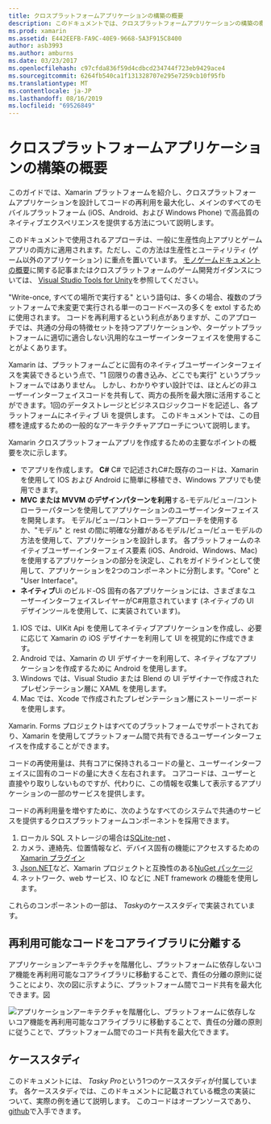 ```yaml
---
title: クロスプラットフォームアプリケーションの構築の概要
description: このドキュメントでは、クロスプラットフォームアプリケーションの構築の概要について説明します。 の値、MVC/ C#MVVM、ネイティブ ui などの設計パターンについて説明します。
ms.prod: xamarin
ms.assetid: E442EEFB-FA9C-40E9-9668-5A3F915C8400
author: asb3993
ms.author: amburns
ms.date: 03/23/2017
ms.openlocfilehash: c97cfda836f59d4cdbcd234744f723eb9429ace4
ms.sourcegitcommit: 6264fb540ca1f131328707e295e7259cb10f95fb
ms.translationtype: MT
ms.contentlocale: ja-JP
ms.lasthandoff: 08/16/2019
ms.locfileid: "69526849"
---
```

# <a name="building-cross-platform-applications-overview"></a>クロスプラットフォームアプリケーションの構築の概要

このガイドでは、Xamarin プラットフォームを紹介し、クロスプラットフォームアプリケーションを設計してコードの再利用を最大化し、メインのすべてのモバイルプラットフォーム (iOS、Android、および Windows Phone) で高品質のネイティブエクスペリエンスを提供する方法について説明します。

このドキュメントで使用されるアプローチは、一般に生産性向上アプリとゲームアプリの両方に適用されます。ただし、この方法は生産性とユーティリティ (ゲーム以外のアプリケーション) に重点を置いています。 [モノゲームドキュメントの概要](~/graphics-games/monogame/introduction/index.md)に関する記事またはクロスプラットフォームのゲーム開発ガイダンスについては、 [Visual Studio Tools for Unity](https://docs.microsoft.com/visualstudio/cross-platform/visual-studio-tools-for-unity)を参照してください。

"Write-once, すべての場所で実行する" という語句は、多くの場合、複数のプラットフォームで未変更で実行される単一のコードベースの多くを extol するために使用されます。 コードを再利用するという利点がありますが、このアプローチでは、共通の分母の特徴セットを持つアプリケーションや、ターゲットプラットフォームに適切に適合しない汎用的なユーザーインターフェイスを使用することがよくあります。

Xamarin は、プラットフォームごとに固有のネイティブユーザーインターフェイスを実装できるという点で、"1 回限りの書き込み、どこでも実行" というプラットフォームではありません。 しかし、わかりやすい設計では、ほとんどの非ユーザーインターフェイスコードを共有して、両方の長所を最大限に活用することができます。1回のデータストレージとビジネスロジックコードを記述し、各プラットフォームにネイティブ Ui を提供します。 このドキュメントでは、この目標を達成するための一般的なアーキテクチャアプローチについて説明します。

Xamarin クロスプラットフォームアプリを作成するための主要なポイントの概要を次に示します。

- でアプリを作成します。 **C#** C# で記述されC#た既存のコードは、Xamarin を使用して IOS および Android に簡単に移植でき、Windows アプリでも使用できます。
- **MVC または MVVM のデザインパターンを利用**する-モデル/ビュー/コントローラーパターンを使用してアプリケーションのユーザーインターフェイスを開発します。 モデル/ビュー/コントローラーアプローチを使用するか、"モデル" と rest の間に明確な分離があるモデル/ビュー/ビューモデルの方法を使用して、アプリケーションを設計します。 各プラットフォームのネイティブユーザーインターフェイス要素 (iOS、Android、Windows、Mac) を使用するアプリケーションの部分を決定し、これをガイドラインとして使用して、アプリケーションを2つのコンポーネントに分割します。"Core" と "User Interface"。
- **ネイティブ**Ui のビルド-OS 固有の各アプリケーションには、さまざまなユーザーインターフェイスレイヤーがC#用意されています (ネイティブの UI デザインツールを使用して、に実装されています)。

1. IOS では、UIKit Api を使用してネイティブアプリケーションを作成し、必要に応じて Xamarin の iOS デザイナーを利用して UI を視覚的に作成できます。
1. Android では、Xamarin の UI デザイナーを利用して、ネイティブなアプリケーションを作成するために Android を使用します。
1. Windows では、Visual Studio または Blend の UI デザイナーで作成されたプレゼンテーション層に XAML を使用します。
1. Mac では、Xcode で作成されたプレゼンテーション層にストーリーボードを使用します。

Xamarin. Forms プロジェクトはすべてのプラットフォームでサポートされており、Xamarin を使用してプラットフォーム間で共有できるユーザーインターフェイスを作成することができます。 

コードの再使用量は、共有コアに保持されるコードの量と、ユーザーインターフェイスに固有のコードの量に大きく左右されます。 コアコードは、ユーザーと直接やり取りしないものですが、代わりに、この情報を収集して表示するアプリケーションの一部のサービスを提供します。

コードの再利用量を増やすために、次のようなすべてのシステムで共通のサービスを提供するクロスプラットフォームコンポーネントを採用できます。

1. ローカル SQL ストレージの場合は[SQLite-net](https://www.nuget.org/packages/sqlite-net-pcl/) 、
1. カメラ、連絡先、位置情報など、デバイス固有の機能にアクセスするための[Xamarin プラグイン](https://xamarin.com/plugins)
1. [Json.NET](https://www.nuget.org/packages/Newtonsoft.Json/)など、Xamarin プロジェクトと互換性のある[NuGet パッケージ](https://nuget.org)
1. ネットワーク、web サービス、IO などに .NET framework の機能を使用します。


これらのコンポーネントの一部は、 *Tasky*のケーススタディで実装されています。

 <a name="Separate_Reusable_Code_into_a_Core_Library" />


## <a name="separate-reusable-code-into-a-core-library"></a>再利用可能なコードをコアライブラリに分離する

アプリケーションアーキテクチャを階層化し、プラットフォームに依存しないコア機能を再利用可能なコアライブラリに移動することで、責任の分離の原則に従うことにより、次の図に示すように、プラットフォーム間でコード共有を最大化できます。図

 ![](overview-images/layers2.png "アプリケーションアーキテクチャを階層化し、プラットフォームに依存しないコア機能を再利用可能なコアライブラリに移動することで、責任の分離の原則に従うことで、プラットフォーム間でのコード共有を最大化できます。")

 <a name="Case_Studies" />


## <a name="case-studies"></a>ケーススタディ

このドキュメントには、 *Tasky Pro*という1つのケーススタディが付属しています。 各ケーススタディでは、このドキュメントに記載されている概念の実装について、実際の例を通じて説明します。 このコードはオープンソースであり、 [github](https://github.com/xamarin/mobile-samples/)で入手できます。
